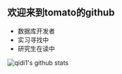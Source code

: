 ## 欢迎来到tomato的github

* 数据库开发者 
* 实习寻找中
* 研究生在读中

![qidi1's github stats](https://github-readme-stats.vercel.app/api?username=qidi1&show_icons=true&theme=radical) 

